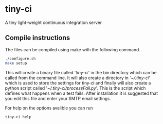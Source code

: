 tiny-ci
=======

A tiny light-weight continuous integration server

Compile instructions
------------------

The files can be compiled using make with the following command.

```bash
./configure.sh
make setup
```

This will create a binary file called '*tiny-ci*' in the bin directory which can be called from the command line. It will also create a directory in '*~/.tiny-ci*' which is used to store the settings for tiny-ci and finally will also create a python script called '*~/.tiny-ci/processFail.py*'. This is the script which defines what happens when a test fails. After installation it is suggested that you edit this file and enter your SMTP email settings.

For help on the options avalible you can run

```bash
tiny-ci help
```

